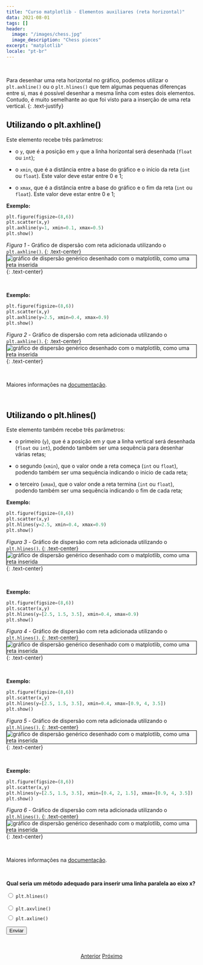 ```yaml
---
title: "Curso matplotlib - Elementos auxiliares (reta horizontal)"
data: 2021-08-01
tags: []
header:
  image: "/images/chess.jpg"
  image_description: "Chess pieces"
excerpt: "matplotlib"
locale: "pt-br"
---
```


<br>

Para desenhar uma reta horizontal no gráfico, podemos utilizar o ```plt.axhline()``` ou o ```plt.hlines()``` que tem algumas pequenas diferenças entre si, mas é possível desenhar a mesma linha com estes dois elementos. Contudo, é muito semelhante ao que foi visto para a inserção de uma reta vertical.
{: .text-justify}

<h2><a style="color:black" id="plt-axhline">Utilizando o plt.axhline()</a></h2>

Este elemento recebe três parâmetros:

- o ```y```, que é a posição em `y` que a linha horizontal será desenhada (`float` ou `int`);

- o ```xmin```, que é a distância entre a base do gráfico e o início da reta (`int` ou `float`). Este valor deve estar entre 0 e 1;

- o ```xmax```, que é a distância entre a base do gráfico e o fim da reta (`int` ou `float`). Este valor deve estar entre 0 e 1;

**Exemplo:**

```python
plt.figure(figsize=(8,6))
plt.scatter(x,y)
plt.axhline(y=1, xmin=0.1, xmax=0.5)
plt.show()
```

*Figura 1* - Gráfico de dispersão com reta adicionada utilizando o `plt.axhline()`.
{: .text-center}
<img style="border: solid 1px black" src="{{ site.url }}{{ site.baseurl }}/images/curso-matplotlib/grafico-elementos-auxiliares/39/grafico-elementos-auxiliares-01.png" alt="gráfico de dispersão genérico desenhado com o matplotlib, como uma reta inserida  " >
{: .text-center}

<br>

**Exemplo:**

```python
plt.figure(figsize=(8,6))
plt.scatter(x,y)
plt.axhline(y=2.5, xmin=0.4, xmax=0.9)
plt.show()
```

*Figura 2* - Gráfico de dispersão com reta adicionada utilizando o `plt.axhline()`.
{: .text-center}
<img style="border: solid 1px black" src="{{ site.url }}{{ site.baseurl }}/images/curso-matplotlib/grafico-elementos-auxiliares/39/grafico-elementos-auxiliares-02.png" alt="gráfico de dispersão genérico desenhado com o matplotlib, como uma reta inserida  " >
{: .text-center}

<br>

Maiores informações na [documentação](https://matplotlib.org/stable/api/_as_gen/matplotlib.pyplot.axhline.html#matplotlib.pyplot.axhline).

<br>

<h2><a style="color:black" id="plt-hlines">Utilizando o plt.hlines()</a></h2>

Este elemento também recebe três parâmetros:

- o primeiro (```y```), que é a posição em *y* que a linha vertical será desenhada (`float` ou `int`), podendo também ser uma sequência para desenhar várias retas;

- o segundo (```xmin```), que o valor onde a reta começa (`int` ou `float`), podendo também ser uma sequência indicando o inicio de cada reta;

- o terceiro (```xmax```), que o valor onde a reta termina (`int` ou `float`), podendo também ser uma sequência indicando o fim de cada reta;

**Exemplo:**

```python
plt.figure(figsize=(8,6))
plt.scatter(x,y)
plt.hlines(y=2.5, xmin=0.4, xmax=0.9)
plt.show()
```

*Figura 3* - Gráfico de dispersão com reta adicionada utilizando o `plt.hlines()`.
{: .text-center}
<img style="border: solid 1px black" src="{{ site.url }}{{ site.baseurl }}/images/curso-matplotlib/grafico-elementos-auxiliares/39/grafico-elementos-auxiliares-03.png" alt="gráfico de dispersão genérico desenhado com o matplotlib, como uma reta inserida  " >
{: .text-center}

<br>

**Exemplo:**

```python
plt.figure(figsize=(8,6))
plt.scatter(x,y)
plt.hlines(y=[2.5, 1.5, 3.5], xmin=0.4, xmax=0.9)
plt.show()
```

*Figura 4* - Gráfico de dispersão com reta adicionada utilizando o `plt.hlines()`.
{: .text-center}
<img style="border: solid 1px black" src="{{ site.url }}{{ site.baseurl }}/images/curso-matplotlib/grafico-elementos-auxiliares/39/grafico-elementos-auxiliares-04.png" alt="gráfico de dispersão genérico desenhado com o matplotlib, como uma reta inserida  " >
{: .text-center}

<br>

**Exemplo:**

```python
plt.figure(figsize=(8,6))
plt.scatter(x,y)
plt.hlines(y=[2.5, 1.5, 3.5], xmin=0.4, xmax=[0.9, 4, 3.5])
plt.show()
```

*Figura 5* - Gráfico de dispersão com reta adicionada utilizando o `plt.hlines()`.
{: .text-center}
<img style="border: solid 1px black" src="{{ site.url }}{{ site.baseurl }}/images/curso-matplotlib/grafico-elementos-auxiliares/39/grafico-elementos-auxiliares-05.png" alt="gráfico de dispersão genérico desenhado com o matplotlib, como uma reta inserida  " >
{: .text-center}

<br>

**Exemplo:**

```python
plt.figure(figsize=(8,6))
plt.scatter(x,y)
plt.hlines(y=[2.5, 1.5, 3.5], xmin=[0.4, 2, 1.5], xmax=[0.9, 4, 3.5])
plt.show()
```

*Figura 6* - Gráfico de dispersão com reta adicionada utilizando o `plt.hlines()`.
{: .text-center}
<img style="border: solid 1px black" src="{{ site.url }}{{ site.baseurl }}/images/curso-matplotlib/grafico-elementos-auxiliares/39/grafico-elementos-auxiliares-06.png" alt="gráfico de dispersão genérico desenhado com o matplotlib, como uma reta inserida  " >
{: .text-center}

<br>

Maiores informações na [documentação](https://matplotlib.org/stable/api/_as_gen/matplotlib.pyplot.hlines.html#matplotlib.pyplot.hlines).

<br>

<form id = "quiz" name = "quiz">

<p><strong>Qual seria um método adequado para inserir uma linha paralela ao eixo x?</strong></p>

<input type = "radio" id = "mc" name = "question1" value = "a"> <code>plt.hlines()</code>
<p style="font-size: 50%"></p>
<input type = "radio" id = "mc" name = "question1" value = "b"> <code>plt.axvline()</code>
<p style="font-size: 50%"></p>
<input type = "radio" id = "mc" name = "question1" value = "c"> <code>plt.axline()</code>
<p style="font-size: 50%"></p>
<p></p>
<input id = "button" type = "button" class="btn btn--info" value = "Enviar" onclick = "check();">
</form>

<div id = "after_submit">
<p style="font-size: 120%" id = "message"></p>
</div>

<br>

<p style="text-align: center">
  <a href="/Curso-matplotlib-38" class="btn btn--success">Anterior</a>
  <a href="/Curso-matplotlib-40" class="btn btn--success">Próximo</a>
</p>


<script>
function check(){
	var question1 = document.quiz.question1.value;
	var messages = [" 🎉 Correto! 🥳️ <br> Esta é uma das formas de inserir uma reta horizontal no gráfico!",
  " Incorreto! 😔 <br> O <code>plt.axvline()</code> é utilizado para inserir uma reta vertical, não uma reta horizontal. ",
  " 🎉 Correto! 🥳 <br> Apesar de não ser a melhor escolha para desenhar uma reta <i>paralela</i> ao eixo x, o <code>plt.axline()</code> também é uma alternativa!",
  "☕️"];
	var score;

	if (question1 == "a") {
		score = 0;
	}	else if (question1 == "b") {
		score = 1;
	} else if (question1 == "c") {
    score = 2;
  } else {
    score = 3;
  }

	document.getElementById("after_submit").style.visibility = "visible";
	document.getElementById("message").innerHTML = messages[score];

};
